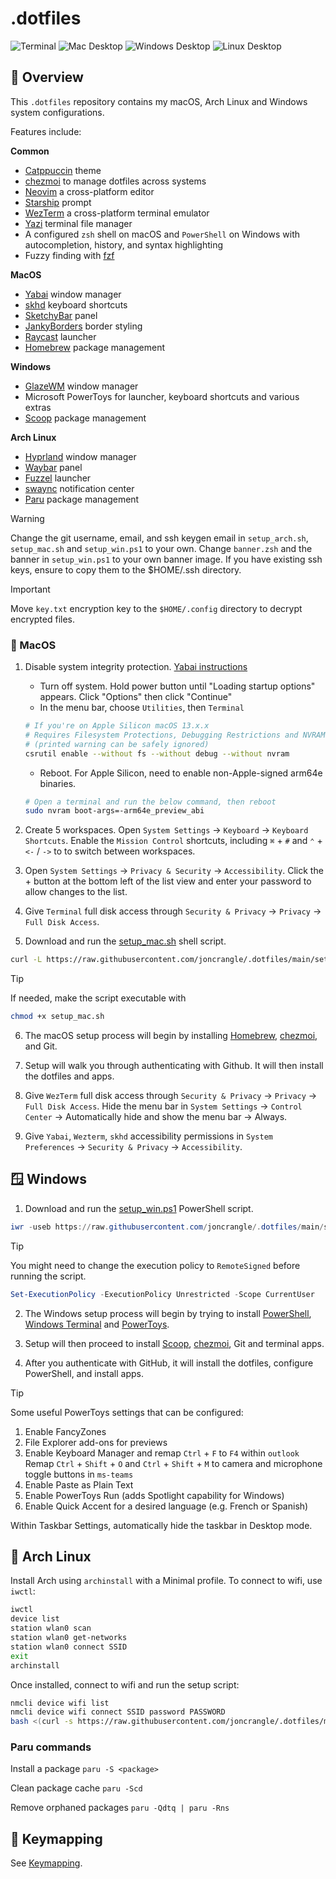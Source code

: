 # .dotfiles

![Terminal](./assets/terminal.png)
![Mac Desktop](./assets/desktop_mac.png)
![Windows Desktop](./assets/desktop_win.png)
![Linux Desktop](./assets/desktop_linux.png)

## 📘 Overview

This `.dotfiles` repository contains my macOS, Arch Linux and Windows system configurations.

Features include:

**Common**
- [Catppuccin](https://github.com/catppuccin) theme
- [chezmoi](https://chezmoi.io/) to manage dotfiles across systems
- [Neovim](https://neovim.io/) a cross-platform editor
- [Starship](https://starship.rs/) prompt
- [WezTerm](https://wezfurlong.org/wezterm/) a cross-platform terminal emulator
- [Yazi](https://github.com/sxyazi/yazi) terminal file manager
- A configured `zsh` shell on macOS and `PowerShell` on Windows with autocompletion, history, and syntax highlighting
- Fuzzy finding with [fzf](https://github.com/junegunn/fzf)

**MacOS**
- [Yabai](https://github.com/koekeishiya/yabai) window manager
- [skhd](https://github.com/koekeishiya/skhd) keyboard shortcuts
- [SketchyBar](https://github.com/FelixKratz/SketchyBar) panel
- [JankyBorders](https://github.com/FelixKratz/JankyBorders) border styling
- [Raycast](https://www.raycast.com/) launcher
- [Homebrew](https://brew.sh/) package management

**Windows**
- [GlazeWM](https://github.com/glzr-io/glazewm) window manager
- Microsoft PowerToys for launcher, keyboard shortcuts and various extras
- [Scoop](https://scoop.sh/) package management

**Arch Linux**
- [Hyprland](https://hyprland.org/) window manager
- [Waybar](https://github.com/Alexays/Waybar) panel
- [Fuzzel](https://codeberg.org/dnkl/fuzzel) launcher
- [swaync](https://github.com/ErikReider/SwayNotificationCenter) notification center
- [Paru](https://github.com/Morganamilo/paru) package management

> [!WARNING]
> Change the git username, email, and ssh keygen email in `setup_arch.sh`, `setup_mac.sh` and `setup_win.ps1` to your own.
> Change `banner.zsh` and the banner in `setup_win.ps1` to your own banner image.
> If you have existing ssh keys, ensure to copy them to the $HOME/.ssh directory.

> [!IMPORTANT]
> Move `key.txt` encryption key to the `$HOME/.config` directory to decrypt encrypted files.

### 🍎 MacOS

1. Disable system integrity protection. [Yabai instructions](https://github.com/koekeishiya/yabai/wiki/Disabling-System-Integrity-Protection)

    - Turn off system. Hold power button until "Loading startup options" appears. Click "Options" then click "Continue"
    - In the menu bar, choose `Utilities`, then `Terminal`

    ```bash
    # If you're on Apple Silicon macOS 13.x.x
    # Requires Filesystem Protections, Debugging Restrictions and NVRAM Protection to be disabled
    # (printed warning can be safely ignored)
    csrutil enable --without fs --without debug --without nvram
    ```

    - Reboot. For Apple Silicon, need to enable non-Apple-signed arm64e binaries.

    ```bash
    # Open a terminal and run the below command, then reboot
    sudo nvram boot-args=-arm64e_preview_abi
    ```

2. Create 5 workspaces. Open `System Settings` -> `Keyboard` -> `Keyboard Shortcuts`. Enable the `Mission Control` shortcuts, including `⌘` + `#` and `⌃` + `<-` / `->` to to switch between workspaces.

3. Open `System Settings` -> `Privacy & Security` -> `Accessibility`. Click the + button at the bottom left of the list view and enter your password to allow changes to the list.

4. Give `Terminal` full disk access through `Security & Privacy` -> `Privacy` -> `Full Disk Access`.

5. Download and run the [setup_mac.sh](https://github.com/joncrangle/.dotfiles/raw/main/setup_mac.sh) shell script.

```bash
curl -L https://raw.githubusercontent.com/joncrangle/.dotfiles/main/setup_mac.sh | sh
```

> [!TIP]
> If needed, make the script executable with
>
> ```bash
> chmod +x setup_mac.sh
> ```

6. The macOS setup process will begin by installing [Homebrew](https://brew.sh/), [chezmoi](https://chezmoi.io/), and Git.

7. Setup will walk you through authenticating with Github. It will then install the dotfiles and apps.

8. Give `WezTerm` full disk access through `Security & Privacy` -> `Privacy` -> `Full Disk Access`. Hide the menu bar in `System Settings` -> `Control Center` -> Automatically hide and show the menu bar -> Always.

9. Give `Yabai`, `Wezterm`, `skhd` accessibility permissions in `System Preferences` -> `Security & Privacy` -> `Accessibility`.

## 🪟 Windows

1. Download and run the [setup_win.ps1](https://github.com/joncrangle/.dotfiles/raw/main/setup_win.ps1) PowerShell script.

```powershell
iwr -useb https://raw.githubusercontent.com/joncrangle/.dotfiles/main/setup_win.ps1 | iex
```

> [!TIP]
> You might need to change the execution policy to `RemoteSigned` before running the script.
>
> ```powershell
> Set-ExecutionPolicy -ExecutionPolicy Unrestricted -Scope CurrentUser
> ```

2. The Windows setup process will begin by trying to install [PowerShell](https://apps.microsoft.com/detail/9mz1snwt0n5d?hl=en-US&gl=US), [Windows Terminal](https://apps.microsoft.com/detail/9n0dx20hk701?hl=en-US&gl=US) and [PowerToys](https://apps.microsoft.com/detail/xp89dcgq3k6vld?hl=en-US&gl=US).

3. Setup will then proceed to install [Scoop](https://scoop.sh/), [chezmoi](https://chezmoi.io/), Git and terminal apps.

4. After you authenticate with GitHub, it will install the dotfiles, configure PowerShell, and install apps.

> [!TIP]
> Some useful PowerToys settings that can be configured:
>
> 1. Enable FancyZones
> 2. File Explorer add-ons for previews
> 3. Enable Keyboard Manager and remap `Ctrl` + `F` to `F4` within `outlook`
>    Remap `Ctrl` + `Shift` + `O` and `Ctrl` + `Shift` + `M` to camera and microphone toggle buttons in `ms-teams`
> 4. Enable Paste as Plain Text
> 5. Enable PowerToys Run (adds Spotlight capability for Windows)
> 6. Enable Quick Accent for a desired language (e.g. French or Spanish)
>
> Within Taskbar Settings, automatically hide the taskbar in Desktop mode.

## 🐧 Arch Linux

Install Arch using `archinstall` with a Minimal profile. To connect to wifi, use `iwctl`:

```bash
iwctl
device list
station wlan0 scan
station wlan0 get-networks
station wlan0 connect SSID
exit
archinstall
```

Once installed, connect to wifi and run the setup script:

```bash
nmcli device wifi list
nmcli device wifi connect SSID password PASSWORD
bash <(curl -s https://raw.githubusercontent.com/joncrangle/.dotfiles/main/setup_arch.sh)
```

### Paru commands

Install a package
`paru -S <package>`

Clean package cache
`paru -Scd`

Remove orphaned packages
`paru -Qdtq | paru -Rns`

## 🧭 Keymapping

See [Keymapping](KEYMAPPING.md).
